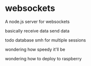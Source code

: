# websockets

A node.js server for websockets

  basically receive data send data

  todo database smh for multiple sessions

  wondering how speedy it'll be

  wondering how to deploy to raspberry

